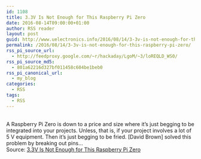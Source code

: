 ```yaml
---
id: 1108
title: 3.3V Is Not Enough for This Raspberry Pi Zero
date: 2016-08-14T09:00:00+01:00
author: RSS reader
layout: post
guid: http://www.uelectronics.info/2016/08/14/3-3v-is-not-enough-for-this-raspberry-pi-zero/
permalink: /2016/08/14/3-3v-is-not-enough-for-this-raspberry-pi-zero/
rss_pi_source_url:
  - http://feedproxy.google.com/~r/hackaday/LgoM/~3/loREQLD_WS0/
rss_pi_source_md5:
  - 801a62216d327bf011458c604be1beb0
rss_pi_canonical_url:
  - my_blog
categories:
  - RSS
tags:
  - RSS
---
```

&#013;  
A Raspberry Pi Zero is down to a price and size where it’s just begging to be integrated into your projects. Unless, that is, if your project involves a lot of 5 V equipment. Then it’s just begging to be fried. [David Brown] solved this problem by breaking out pins…&#013;  
Source: <a href="http://feedproxy.google.com/~r/hackaday/LgoM/~3/loREQLD_WS0/" target="_blank">3.3V Is Not Enough for This Raspberry Pi Zero</a>